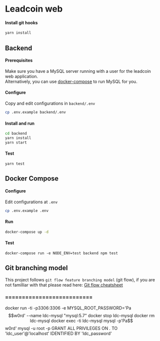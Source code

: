 # Leadcoin web

#### Install git hooks

```bash
yarn install
```

## Backend

#### Prerequisites

Make sure you have a MySQL server running with a user for the leadcoin web application.  
Alternatively, you can use [docker-compose](#docker-compose) to run MySQL for you.

#### Configure

Copy and edit configurations in `backend/.env`

```bash
cp .env.example backend/.env
```

#### Install and run

```bash
cd backend
yarn install
yarn start
```

#### Test

```
yarn test
```

## Docker Compose

#### Configure

Edit configurations at `.env`

```bash
cp .env.example .env
```

#### Run

```bash
docker-compose up -d
```

#### Test
```
docker-compose run -e NODE_ENV=test backend npm test
```

## Git branching model
This project follows `git flow feature branching model` (git flow), if you are not familliar with that please read here: [Git flow cheatsheet](https://danielkummer.github.io/git-flow-cheatsheet/)

### ==========================
docker run -ti -p3306:3306  -e MYSQL_ROOT_PASSWORD='Pa$$w0rd' --name ldc-mysql "mysql:5.7"
docker stop ldc-mysql
docker rm ldc-mysql
docker exec -ti ldc-mysql mysql -p'Pa$$w0rd'
mysql -u root -p
GRANT ALL PRIVILEGES ON *.* TO 'ldc_user'@'localhost' IDENTIFIED BY 'ldc_password'